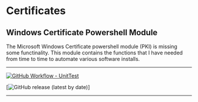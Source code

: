 # Certificates

## Windows Certificate Powershell Module

The Microsoft Windows Certificate powershell module (PKI) is missing some functinality.  This module contains the functions that I have needed from time to time to automate various software installs.

---

[![GitHub Workflow - UnitTest](https://github.com/jeffbuenting/Certificates/workflows/UnitTest/badge.svg)](https://github.com/jeffbuenting/Certificates/actions?workflow='UnitTest')
<!-- [![GitHub release (latest by date)](https://img.shields.io/github/v/release/jeffbuenting/Certificates)](x.x.x) -->
[![GitHub release (latest by date)](x.x.x)] 

---



